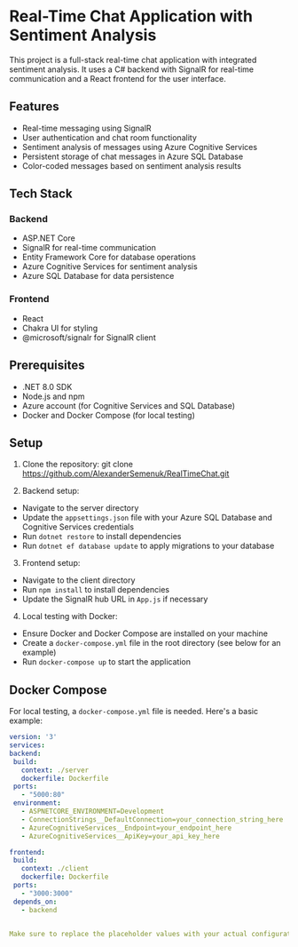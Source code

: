 # Real-Time Chat Application with Sentiment Analysis

This project is a full-stack real-time chat application with integrated sentiment analysis. It uses a C# backend with SignalR for real-time communication and a React frontend for the user interface.

## Features

- Real-time messaging using SignalR
- User authentication and chat room functionality
- Sentiment analysis of messages using Azure Cognitive Services
- Persistent storage of chat messages in Azure SQL Database
- Color-coded messages based on sentiment analysis results

## Tech Stack

### Backend
- ASP.NET Core
- SignalR for real-time communication
- Entity Framework Core for database operations
- Azure Cognitive Services for sentiment analysis
- Azure SQL Database for data persistence

### Frontend
- React
- Chakra UI for styling
- @microsoft/signalr for SignalR client

## Prerequisites

- .NET 8.0 SDK
- Node.js and npm
- Azure account (for Cognitive Services and SQL Database)
- Docker and Docker Compose (for local testing)

## Setup

1. Clone the repository: git clone https://github.com/AlexanderSemenuk/RealTimeChat.git

2. Backend setup:
- Navigate to the server directory
- Update the `appsettings.json` file with your Azure SQL Database and Cognitive Services credentials
- Run `dotnet restore` to install dependencies
- Run `dotnet ef database update` to apply migrations to your database

3. Frontend setup:
- Navigate to the client directory
- Run `npm install` to install dependencies
- Update the SignalR hub URL in `App.js` if necessary

4. Local testing with Docker:
- Ensure Docker and Docker Compose are installed on your machine
- Create a `docker-compose.yml` file in the root directory (see below for an example)
- Run `docker-compose up` to start the application

## Docker Compose

For local testing, a `docker-compose.yml` file is needed. Here's a basic example:

```yaml
version: '3'
services:
backend:
 build:
   context: ./server
   dockerfile: Dockerfile
 ports:
   - "5000:80"
 environment:
   - ASPNETCORE_ENVIRONMENT=Development
   - ConnectionStrings__DefaultConnection=your_connection_string_here
   - AzureCognitiveServices__Endpoint=your_endpoint_here
   - AzureCognitiveServices__ApiKey=your_api_key_here

frontend:
 build:
   context: ./client
   dockerfile: Dockerfile
 ports:
   - "3000:3000"
 depends_on:
   - backend


Make sure to replace the placeholder values with your actual configuration.
